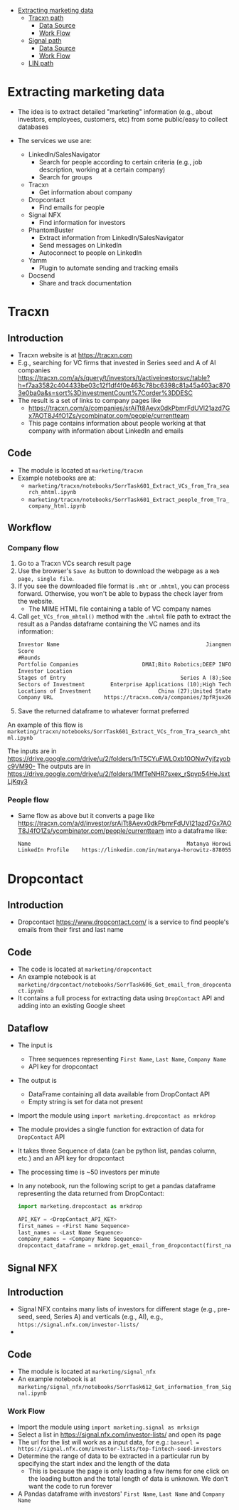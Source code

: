 <!--toc-->
   * [Extracting marketing data](#extracting-marketing-data)
      * [Tracxn path](#tra-path)
         * [Data Source](#data-source)
         * [Work Flow](#work-flow)
      * [Signal path](#signal-path)
         * [Data Source](#data-source-1)
         * [Work Flow](#work-flow-1)
      * [LIN path](#lin-path)


<!--tocstop-->

# Extracting marketing data

- The idea is to extract detailed "marketing" information (e.g., about
  investors, employees, customers, etc) from some public/easy to collect
  databases

- The services we use are:
  - LinkedIn/SalesNavigator
    - Search for people according to certain criteria (e.g., job description,
      working at a certain company)
    - Search for groups
  - Tracxn
    - Get information about company
  - Dropcontact
    - Find emails for people
  - Signal NFX
    - Find information for investors
  - PhantomBuster
    - Extract information from LinkedIn/SalesNavigator
    - Send messages on LinkedIn
    - Autoconnect to people on LinkedIn
  - Yamm
    - Plugin to automate sending and tracking emails
  - Docsend
    - Share and track documentation

<!-- ####################################################################### -->
# Tracxn

## Introduction

- Tracxn website is at https://tracxn.com
- E.g., searching for VC firms that invested in Series seed and A of AI 
companies
  https://tracxn.com/a/s/query/t/investors/t/activeinestorsvc/table?h=f7aa3582c404433be03c12f1df4f0e463c78bc6398c81a45a403ac8703e0ba0a&s=sort%3DinvestmentCount%7Corder%3DDESC
- The result is a set of links to company pages like
  - https://tracxn.com/a/companies/srAiTt8Aevx0dkPbmrFdUVl21azd7Gx7AOT8J4fO1Zs/ycombinator.com/people/currentteam
  - This page contains information about people working at that company with
    information about LinkedIn and emails
 
## Code

- The module is located at `marketing/tracxn`
- Example notebooks are at:
    - `marketing/tracxn/notebooks/SorrTask601_Extract_VCs_from_Tra_search_mhtml.ipynb`
    - `marketing/tracxn/notebooks/SorrTask601_Extract_people_from_Tra_company_html.ipynb`

## Workflow

### Company flow

1. Go to a Tracxn VCs search result page
2. Use the browser's `Save As` button to download the webpage as a `Web page,
   single file`.
3. If you see the downloaded file format is `.mht` or `.mhtml`, you can process
   forward. Otherwise, you won't be able to bypass the check layer from the
   website.
    - The MIME HTML file containing a table of VC company names
4. Call `get_VCs_from_mhtml()` method with the `.mhtml` file path to extract
   the result as a Pandas dataframe containing the VC names and its information:
    ```txt
    Investor Name                                              Jiangmen Ventures
    Score                                                                      2
    #Rounds                                                                   10
    Portfolio Companies                    DMAI;Bito Robotics;DEEP INFORMATICS++
    Investor Location                                                   Chaoyang
    Stages of Entry                                    Series A (8);Seed (6)[+2]
    Sectors of Investment        Enterprise Applications (10);High Tech (9)[+16]
    Locations of Investment                     China (27);United States (4)[+3]
    Company URL                https://tracxn.com/a/companies/3pfRjux26cdu4Aq...
    ```
5. Save the returned dataframe to whatever format preferred

An example of this flow is
`marketing/tracxn/notebooks/SorrTask601_Extract_VCs_from_Tra_search_mhtml.ipynb`

The inputs are in https://drive.google.com/drive/u/2/folders/1nT5CYuFWLOxb10ONw7yjfzyobc9VM90-
The outputs are in https://drive.google.com/drive/u/2/folders/1MfTeNHR7sxex_rSpyp54HeJsxtLjKqy3

### People flow

- Same flow as above but it converts a page like
    https://tracxn.com/a/d/investor/srAiTt8Aevx0dkPbmrFdUVl21azd7Gx7AOT8J4fO1Zs/ycombinator.com/people/currentteam
  into a dataframe like:
    ```txt
    Name                                                 Matanya Horowitz
    LinkedIn Profile    https://linkedin.com/in/matanya-horowitz-87805519
    ```

<!-- ####################################################################### -->
# Dropcontact

## Introduction

- Dropcontact https://www.dropcontact.com/ is a service to find people's emails 
  from their first and last name

## Code

- The code is located at `marketing/dropcontact`
- An example notebook is at
  `marketing/drpcontact/notebooks/SorrTask606_Get_email_from_dropcontact.ipynb`
- It contains a full process for extracting data using `DropContact` API and
  adding into an existing Google sheet

## Dataflow

- The input is
    - Three sequences representing `First Name`, `Last Name`, `Company Name`
    - API key for dropcontact

- The output is
    - DataFrame containing all data available from DropContact API
    - Empty string is set for data not present

- Import the module using `import marketing.dropcontact as mrkdrop`
- The module provides a single function for extraction of data for `DropContact`
  API
- It takes three Sequence of data (can be python list, pandas column, etc.) and
  an API key for dropcontact
- The processing time is ~50 investors per minute
- In any notebook, run the following script to get a pandas dataframe
  representing the data returned from DropContact:

  ```python
  import marketing.dropcontact as mrkdrop

  API_KEY = <DropContact_API_KEY>
  first_names = <First Name Sequence>
  last_names = <Last Name Sequence>
  company_names = <Company Name Sequence>
  dropcontact_dataframe = mrkdrop.get_email_from_dropcontact(first_names, last_names, company_names, API_KEY)

  ```

<!-- ####################################################################### -->
## Signal NFX

## Introduction

- Signal NFX contains many lists of investors for different stage (e.g., 
  pre-seed, seed, Series A) and verticals (e.g., AI), e.g.,
  `https://signal.nfx.com/investor-lists/`
- 
## Code

- The module is located at `marketing/signal_nfx`
- An example notebook is at
  `marketing/signal_nfx/notebooks/SorrTask612_Get_information_from_Signal.ipynb`

### Work Flow

- Import the module using `import marketing.signal as mrksign`
- Select a list in https://signal.nfx.com/investor-lists/ and open its page
- The url for the list will work as a input data, for e.g.:
  `baseurl = https://signal.nfx.com/investor-lists/top-fintech-seed-investors`
- Determine the range of data to be extracted in a particular run by specifying
  the start index and the length of the data
    - This is because the page is only loading a few items for one click on the
      loading button and the total length of data is unknown. We don't want the
      code to run forever
- A Pandas dataframe with investors' `First Name`, `Last Name` and
  `Company Name`